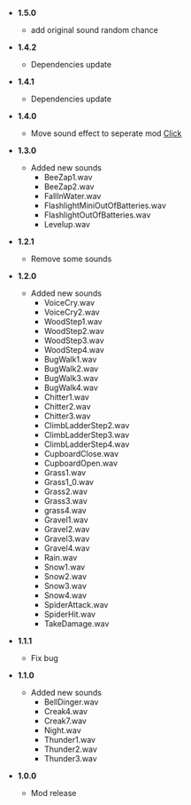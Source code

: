 - **1.5.0**

  - add original sound random chance

- **1.4.2**

  - Dependencies update

- **1.4.1**

  - Dependencies update

- **1.4.0**

  - Move sound effect to seperate mod [Click](https://thunderstore.io/c/lethal-company/p/l3ackStab/Minecraft_Company_Effect/)

- **1.3.0**

  - Added new sounds
    - BeeZap1.wav
    - BeeZap2.wav
    - FallInWater.wav
    - FlashlightMiniOutOfBatteries.wav
    - FlashlightOutOfBatteries.wav
    - Levelup.wav

- **1.2.1**

  - Remove some sounds

- **1.2.0**

  - Added new sounds
    - VoiceCry.wav
    - VoiceCry2.wav
    - WoodStep1.wav
    - WoodStep2.wav
    - WoodStep3.wav
    - WoodStep4.wav
    - BugWalk1.wav
    - BugWalk2.wav
    - BugWalk3.wav
    - BugWalk4.wav
    - Chitter1.wav
    - Chitter2.wav
    - Chitter3.wav
    - ClimbLadderStep2.wav
    - ClimbLadderStep3.wav
    - ClimbLadderStep4.wav
    - CupboardClose.wav
    - CupboardOpen.wav
    - Grass1.wav
    - Grass1_0.wav
    - Grass2.wav
    - Grass3.wav
    - grass4.wav
    - Gravel1.wav
    - Gravel2.wav
    - Gravel3.wav
    - Gravel4.wav
    - Rain.wav
    - Snow1.wav
    - Snow2.wav
    - Snow3.wav
    - Snow4.wav
    - SpiderAttack.wav
    - SpiderHit.wav
    - TakeDamage.wav

- **1.1.1**

  - Fix bug

- **1.1.0**

  - Added new sounds
    - BellDinger.wav
    - Creak4.wav
    - Creak7.wav
    - Night.wav
    - Thunder1.wav
    - Thunder2.wav
    - Thunder3.wav

- **1.0.0**

  - Mod release
